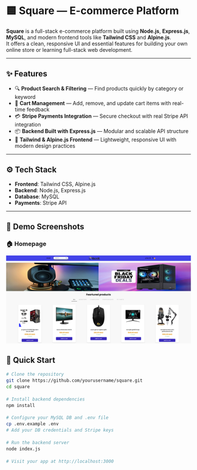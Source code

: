 # 🟦 Square — E-commerce Platform

**Square** is a full-stack e-commerce platform built using **Node.js**, **Express.js**, **MySQL**, and modern frontend tools like **Tailwind CSS** and **Alpine.js**.  
It offers a clean, responsive UI and essential features for building your own online store or learning full-stack web development.

---

## ✨ Features

- 🔍 **Product Search & Filtering** — Find products quickly by category or keyword  
- 🛒 **Cart Management** — Add, remove, and update cart items with real-time feedback  
- 💳 **Stripe Payments Integration** — Secure checkout with real Stripe API integration  
- 📦 **Backend Built with Express.js** — Modular and scalable API structure  
- 🎨 **Tailwind & Alpine.js Frontend** — Lightweight, responsive UI with modern design practices

---

## ⚙️ Tech Stack

- **Frontend**: Tailwind CSS, Alpine.js  
- **Backend**: Node.js, Express.js  
- **Database**: MySQL  
- **Payments**: Stripe API

---
## 📸 Demo Screenshots

### 🏠 Homepage
![Homepage](./public/assets/squareHomePage.png)

## 🚀 Quick Start

```bash
# Clone the repository
git clone https://github.com/yourusername/square.git
cd square

# Install backend dependencies
npm install

# Configure your MySQL DB and .env file
cp .env.example .env
# Add your DB credentials and Stripe keys

# Run the backend server
node index.js

# Visit your app at http://localhost:3000

